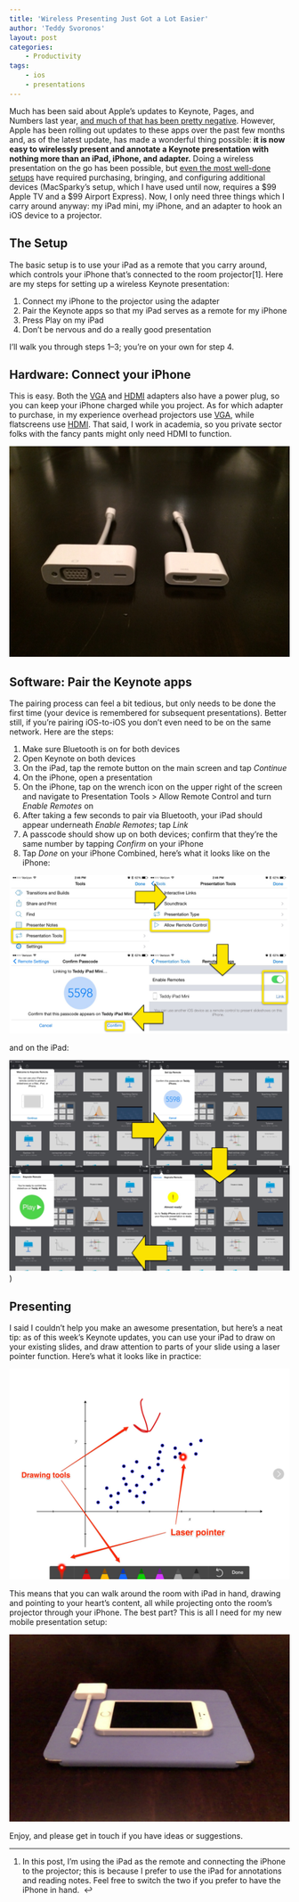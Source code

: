 ```yaml
---
title: 'Wireless Presenting Just Got a Lot Easier'
author: 'Teddy Svoronos'
layout: post
categories:
    - Productivity
tags:
    - ios
    - presentations
---
```


Much has been said about Apple’s updates to Keynote, Pages, and Numbers last year, [and much of that has been pretty negative](http://www.theverge.com/2013/10/29/5042880/apple-iwork-2013-refresh-complaints). However, Apple has been rolling out updates to these apps over the past few months and, as of the latest update, has made a wonderful thing possible: **it is now easy to wirelessly present and annotate a Keynote presentation with nothing more than an iPad, iPhone, and adapter.** Doing a wireless presentation on the go has been possible, but [even the most well-done setups](http://macsparky.com/blog/presentwithapplet) have required purchasing, bringing, and configuring additional devices (MacSparky’s setup, which I have used until now, requires a $99 Apple TV and a $99 Airport Express). Now, I only need three things which I carry around anyway: my iPad mini, my iPhone, and an adapter to hook an iOS device to a projector. 

## The Setup

The basic setup is to use your iPad as a remote that you carry around, which controls your iPhone that’s connected to the room projector[1]. Here are my steps for setting up a wireless Keynote presentation: 

  1. Connect my iPhone to the projector using the adapter
  2. Pair the Keynote apps so that my iPad serves as a remote for my iPhone
  3. Press Play on my iPad
  4. Don’t be nervous and do a really good presentation

I’ll walk you through steps 1–3; you’re on your own for step 4. 

## Hardware: Connect your iPhone

This is easy. Both the [VGA](http://store.apple.com/us/product/MD825ZM/A/lightning-to-vga-adapter) and [HDMI](http://store.apple.com/us/product/MD825ZM/A/lightning-to-vga-adapter) adapters also have a power plug, so you can keep your iPhone charged while you project. As for which adapter to purchase, in my experience overhead projectors use [VGA](http://store.apple.com/us/product/MD825ZM/A/lightning-to-vga-adapter), while flatscreens use [HDMI](http://store.apple.com/us/product/MD825ZM/A/lightning-to-vga-adapter). That said, I work in academia, so you private sector folks with the fancy pants might only need HDMI to function. 

![](/assets/img/2014-04-dongles.png)

## Software: Pair the Keynote apps

The pairing process can feel a bit tedious, but only needs to be done the first time (your device is remembered for subsequent presentations). Better still, if you’re pairing iOS-to-iOS you don’t even need to be on the same network. Here are the steps: 

  1. Make sure Bluetooth is on for both devices
  2. Open Keynote on both devices
  3. On the iPad, tap the remote button on the main screen and tap _Continue_
  4. On the iPhone, open a presentation
  5. On the iPhone, tap on the wrench icon on the upper right of the screen and navigate to Presentation Tools > Allow Remote Control and turn _Enable Remotes_ on
  6. After taking a few seconds to pair via Bluetooth, your iPad should appear underneath _Enable Remotes_; tap _Link_
  7. A passcode should show up on both devices; confirm that they’re the same number by tapping _Confirm_ on your iPhone
  8. Tap _Done_ on your iPhone
Combined, here’s what it looks like on the iPhone: 

![](/assets/img/2014-04-keynote-remote.jpeg)

and on the iPad: 

![](/assets/img/2014-04-keynote-ipad.jpeg))

## Presenting

I said I couldn’t help you make an awesome presentation, but here’s a neat tip: as of this week’s Keynote updates, you can use your iPad to draw on your existing slides, and draw attention to parts of your slide using a laser pointer function. Here’s what it looks like in practice: 

![](/assets/img/2014-04-keynote-remote-interface.jpeg)

This means that you can walk around the room with iPad in hand, drawing and pointing to your heart’s content, all while projecting onto the room’s projector through your iPhone. The best part? This is all I need for my new mobile presentation setup: 

![](/assets/img/2014-04-hardware.jpeg)

Enjoy, and please get in touch if you have ideas or suggestions. 

* * *

  1. In this post, I’m using the iPad as the remote and connecting the iPhone to the projector; this is because I prefer to use the iPad for annotations and reading notes. Feel free to switch the two if you prefer to have the iPhone in hand.  ↩

 
